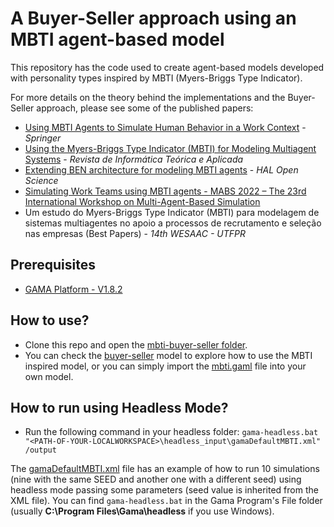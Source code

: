 # A Buyer-Seller approach using an MBTI agent-based model

This repository has the code used to create agent-based models developed with personality types inspired by MBTI (Myers-Briggs Type Indicator).

For more details on the theory behind the implementations and the Buyer-Seller approach, please see some of the published papers:

- [Using MBTI Agents to Simulate Human Behavior in a Work Context](https://link.springer.com/chapter/10.1007/978-3-030-92843-8_25) - *Springer*
- [Using the Myers-Briggs Type Indicator (MBTI) for Modeling Multiagent Systems](https://www.seer.ufrgs.br/rita/article/view/RITA_Vol29_Nr1_42) - *Revista de Informática Teórica e Aplicada*
- [Extending BEN architecture for modeling MBTI agents](https://ut3-toulouseinp.hal.science/hal-03500245/) - *HAL Open Science*
- [Simulating Work Teams using MBTI agents - MABS 2022 – The 23rd International Workshop on Multi-Agent-Based Simulation](https://link.springer.com/book/10.1007/978-3-031-22947-3)
- Um estudo do Myers-Briggs Type Indicator (MBTI) para modelagem de sistemas multiagentes no apoio a processos de recrutamento e seleção nas empresas (Best Papers) - *14th WESAAC - UTFPR*

## Prerequisites

- [GAMA Platform - V1.8.2](https://gama-platform.org/)

## How to use?

- Clone this repo and open the [mbti-buyer-seller folder](./models/mbti-buyer-seller/).
- You can check the [buyer-seller](./models/mbti-buyer-seller/buyer-seller.gaml) model to explore how to use the MBTI inspired model, or you can simply import the [mbti.gaml](./models/mbti-buyer-seller/mbti.gaml) file into your own model.


## How to run using Headless Mode?

- Run the following command in your headless folder: `gama-headless.bat "<PATH-OF-YOUR-LOCALWORKSPACE>\headless_input\gamaDefaultMBTI.xml" /output`

The [gamaDefaultMBTI.xml](./headless_input/gamaDefaultMBTI.xml) file has an example of how to run 10 simulations (nine with the same SEED and another one with a different seed) using headless mode passing some parameters (seed value is inherited from the XML file). You can find `gama-headless.bat` in the Gama Program's File folder (usually **C:\Program Files\Gama\headless** if you use Windows).
